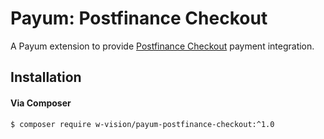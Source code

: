 # Payum: Postfinance Checkout
A Payum extension to provide [Postfinance Checkout](https://www.postfinance.ch/de/unternehmen/produkte/e-commerce/postfinance-checkout-all-in-one.html)
payment integration.

## Installation

#### Via Composer
```bash
$ composer require w-vision/payum-postfinance-checkout:^1.0
```
